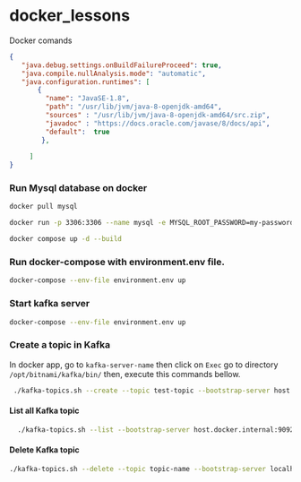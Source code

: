 # docker_lessons
 Docker comands
 ```json
 {
    "java.debug.settings.onBuildFailureProceed": true,
    "java.compile.nullAnalysis.mode": "automatic",
    "java.configuration.runtimes": [
        {
          "name": "JavaSE-1.8",
          "path": "/usr/lib/jvm/java-8-openjdk-amd64",
          "sources" : "/usr/lib/jvm/java-8-openjdk-amd64/src.zip",
          "javadoc" : "https://docs.oracle.com/javase/8/docs/api",
          "default":  true
         },
         
      ]
}
```
### Run Mysql database on docker
 ```sh
docker pull mysql
 ```
 ```sh
docker run -p 3306:3306 --name mysql -e MYSQL_ROOT_PASSWORD=my-password -e MYSQL_DATABASE=my-database-name -d mysql:latest
 ```

 ```sh
docker compose up -d --build
 ```
### Run docker-compose with environment.env file.
 ```sh
 docker-compose --env-file environment.env up
 ```

### Start kafka server

 ```sh
 docker-compose --env-file environment.env up
 ```

### Create a topic in Kafka
In docker app, go to `kafka-server-name` then click on `Exec` go to directory `/opt/bitnami/kafka/bin/` then, execute this commands bellow.
```sh
 ./kafka-topics.sh --create --topic test-topic --bootstrap-server host.docker.internal:9092
 ```

#### List all Kafka topic
```sh
  ./kafka-topics.sh --list --bootstrap-server host.docker.internal:9092
```

#### Delete Kafka topic
```sh
./kafka-topics.sh --delete --topic topic-name --bootstrap-server localhost:9092
```


